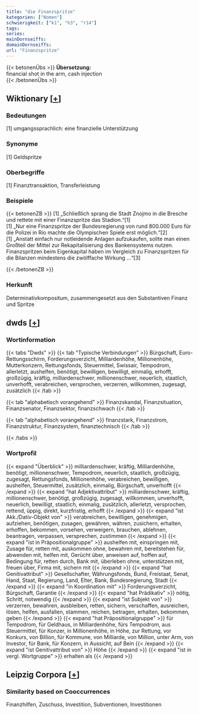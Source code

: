 ```yaml
---
title: "die Finanzspritze"
kategorien: ["Nomen"]
schwierigkeit: ["k1", "h3", "r14"]
tags:
series:
mainDornseiffs:
domainDornseiffs:
url: "Finanzspritze"
---
```


{{< betonenÜbs >}}
**Übersetzung:**  
financial shot in the arm, cash injection  
{{< /betonenÜbs >}}

## Wiktionary [[+](https://de.wiktionary.org/wiki/Finanzspritze)]

### Bedeutungen
[1] umgangssprachlich: eine finanzielle Unterstützung  

### Synonyme
[1] Geldspritze  

### Oberbegriffe
[1] Finanztransaktion, Transferleistung  

### Beispiele
{{< betonenZB >}}
[1] „Schließlich sprang die Stadt Znojmo in die Bresche und rettete mit einer Finanzspritze das Stadion.“[1]  
[1] „Nur eine Finanzspritze der Bundesregierung von rund 800.000 Euro für die Polizei in Rio machte die Olympischen Spiele erst möglich.“[2]  
[1] „Anstatt einfach nur notleidende Anlagen aufzukaufen, sollte man einen Großteil der Mittel zur Rekapitalisierung des Bankensystems nutzen. Finanzspritzen beim Eigenkapital haben im Vergleich zu Finanzspritzen für die Bilanzen mindestens die zwölffache Wirkung …“[3]  

{{< /betonenZB >}}
### Herkunft
Determinativkompositum, zusammengesetzt aus den Substantiven Finanz und Spritze  



## dwds [[+](https://www.dwds.de/wb/Finanzspritze)]

### Wortinformation
{{< tabs "Dwds" >}}
{{< tab "Typische Verbindungen" >}}
Bürgschaft, Euro-Rettungsschirm, Forderungsverzicht, Milliardenhöhe, Millionenhöhe, Mutterkonzern, Rettungsfonds, Steuermittel, Swissair, Tempodrom, allerletzt, aushelfen, benötigt, bewilligen, bewilligt, einmalig, erhofft, großzügig, kräftig, milliardenschwer, millionenschwer, neuerlich, staatlich, unverhofft, verabreichen, versprochen, verzerren, willkommen, zugesagt, zusätzlich
{{< /tab >}}

{{< tab "alphabetisch vorangehend" >}}
Finanzskandal, Finanzsituation, Finanzsenator, Finanzsektor, finanzschwach
{{< /tab >}}

{{< tab "alphabetisch vorangehend" >}}
finanzstark, Finanzstrom, Finanzstruktur, Finanzsystem, finanztechnisch
{{< /tab >}}

{{< /tabs >}}

### Wortprofil
{{< expand "Überblick" >}} milliardenschwer, kräftig, Milliardenhöhe, benötigt, millionenschwer, Tempodrom, neuerlich, staatlich, großzügig, zugesagt, Rettungsfonds, Millionenhöhe, verabreichen, bewilligen, aushelfen, Steuermittel, zusätzlich, einmalig, Bürgschaft, unverhofft {{< /expand >}}
{{< expand "hat Adjektivattribut" >}} milliardenschwer, kräftig, millionenschwer, benötigt, großzügig, zugesagt, willkommen, unverhofft, neuerlich, bewilligt, staatlich, einmalig, zusätzlich, allerletzt, versprochen, rettend, üppig, direkt, kurzfristig, erhofft {{< /expand >}}
{{< expand "ist Akk./Dativ-Objekt von" >}} verabreichen, bewilligen, genehmigen, aufziehen, benötigen, zusagen, gewähren, währen, zusichern, erhalten, erhoffen, bekommen, vorsehen, verweigern, brauchen, ablehnen, beantragen, verpassen, versprechen, zustimmen {{< /expand >}}
{{< expand "ist in Präpositionalgruppe" >}} aushelfen mit, einspringen mit, Zusage für, retten mit, auskommen ohne, bewahren mit, bereitstehen für, abwenden mit, helfen mit, Gerücht über, anweisen auf, hoffen auf, Bedingung für, retten durch, Bank mit, überleben ohne, unterstützen mit, freuen über, Firma mit, sichern mit {{< /expand >}}
{{< expand "hat Genitivattribut" >}} Gesellschafter, Währungsfonds, Bund, Freistaat, Senat, Hand, Staat, Regierung, Land, Elter, Bank, Bundesregierung, Stadt {{< /expand >}}
{{< expand "in Koordination mit" >}} Forderungsverzicht, Bürgschaft, Garantie {{< /expand >}}
{{< expand "hat Prädikativ" >}} nötig, Schritt, notwendig {{< /expand >}}
{{< expand "ist Subjekt von" >}} verzerren, bewahren, ausbleiben, retten, sichern, verschaffen, ausreichen, lösen, helfen, ausfallen, stammen, reichen, betragen, erhalten, bekommen, geben {{< /expand >}}
{{< expand "hat Präpositionalgruppe" >}} für Tempodrom, für Geldhaus, in Milliardenhöhe, fürs Tempodrom, aus Steuermittel, für Konzer, in Millionenhöhe, in Höhe, zur Rettung, vor Konkurs, von Billion, für Kommune, von Milliarde, von Million, unter Arm, von Investor, für Bank, für Konzern, in Aussicht, auf Bein {{< /expand >}}
{{< expand "ist Genitivattribut von" >}} Höhe {{< /expand >}}
{{< expand "ist in vergl. Wortgruppe" >}} erhalten als {{< /expand >}}

## Leipzig Corpora [[+](https://corpora.uni-leipzig.de/en/res?word=Finanzspritze&corpusId=deu_newscrawl-public_2018)]


### Similarity based on Cooccurrences
Finanzhilfen, Zuschuss, Investition, Subventionen, Investitionen

